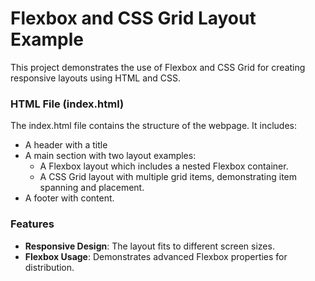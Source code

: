 # Flexbox and CSS Grid Layout Example

This project demonstrates the use of Flexbox and CSS Grid for creating responsive layouts using HTML and CSS. 
### HTML File (index.html)

The index.html file contains the structure of the webpage. It includes:
- A header with a title
- A main section with two layout examples:
  - A Flexbox layout which includes a nested Flexbox container.
  - A CSS Grid layout with multiple grid items, demonstrating item spanning and placement.
- A footer with content.



### Features

- **Responsive Design**: The layout fits to different screen sizes.
- **Flexbox Usage**: Demonstrates advanced Flexbox properties for  distribution.


